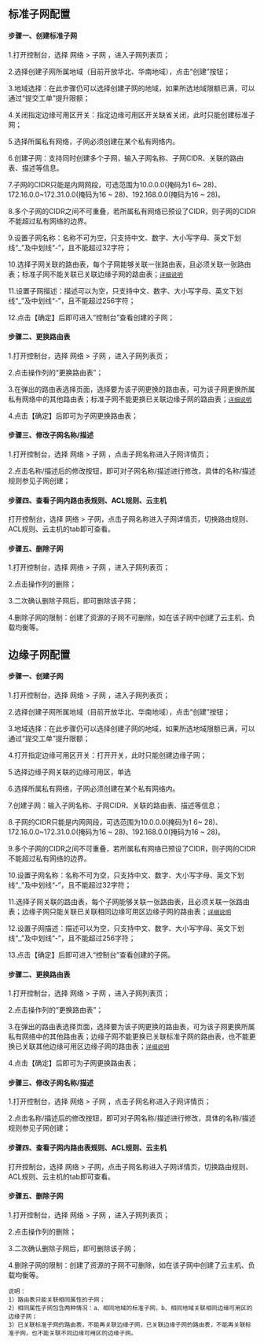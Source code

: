 ## **标准子网配置**

#### **步骤一、创建标准子网**

1.打开控制台，选择 网络 > 子网 ，进入子网列表页；

2.选择创建子网所属地域（目前开放华北、华南地域），点击“创建”按钮；

3.地域选择：在此步骤仍可以选择创建子网的地域，如果所选地域限额已满，可以通过“提交工单”提升限额；

4.关闭指定边缘可用区开关：指定边缘可用区开关缺省关闭，此时只能创建标准子网；

5.选择所属私有网络，子网必须创建在某个私有网络内。

6.创建子网：支持同时创建多个子网，输入子网名称、子网CIDR、关联的路由表、描述等信息。

7.子网的CIDR只能是内网网段，可选范围为10.0.0.0(掩码为1 6~ 28)、172.16.0.0~172.31.0.0(掩码为16 ~ 28)、192.168.0.0(掩码为16 ~ 28)。

8.多个子网的CIDR之间不可重叠，若所属私有网络已预设了CIDR，则子网的CIDR不能超过私有网络的边界。

9.设置子网名称：名称不可为空，只支持中文、数字、大小写字母、英文下划线“_”及中划线“-”，且不能超过32字符；

10.选择子网关联的路由表，每个子网能够关联一张路由表，且必须关联一张路由表；标准子网不能关联已关联边缘子网的路由表；<a href="#note">`详细说明`</a>

11.设置子网描述：描述可以为空，只支持中文、数字、大小写字母、英文下划线“_”及中划线“-”，且不能超过256字符；

12.点击【确定】后即可进入“控制台”查看创建的子网；




#### **步骤二、更换路由表**

1.打开控制台，选择 网络 > 子网 ，进入子网列表页；

2.点击操作列的“更换路由表”；

3.在弹出的路由表选择页面，选择要为该子网更换的路由表，可为该子网更换所属私有网络中的其他路由表；标准子网不能更换已关联边缘子网的路由表；<a href="#note">`详细说明`</a>

4.点击【确定】后即可为子网更换路由表；



#### **步骤三、修改子网名称/描述**

1.打开控制台，选择 网络 > 子网 ，点击子网名称进入子网详情页；

2.点击名称/描述后的修改按钮，即可对子网名称/描述进行修改，具体的名称/描述规则参见子网创建；



#### **步骤四、查看子网内路由表规则、ACL规则、云主机**

打开控制台，选择 网络 > 子网，点击子网名称进入子网详情页，切换路由规则、ACL规则、云主机的tab即可查看。



#### **步骤五、删除子网**

1.打开控制台，选择 网络 > 子网 ，进入子网列表页；

2.点击操作列的删除；

3.二次确认删除子网后，即可删除该子网；

4.删除子网的限制：创建了资源的子网不可删除，如在该子网中创建了云主机、负载均衡等。



## **边缘子网配置**

#### **步骤一、创建子网**

1.打开控制台，选择 网络 > 子网 ，进入子网列表页；

2.选择创建子网所属地域（目前开放华北、华南地域），点击“创建”按钮；

3.地域选择：在此步骤仍可以选择创建子网的地域，如果所选地域限额已满，可以通过“提交工单”提升限额；

4.打开指定边缘可用区开关：打开开关，此时只能创建边缘子网；

5.选择边缘子网关联的边缘可用区，单选

6.选择所属私有网络，子网必须创建在某个私有网络内。

7.创建子网：输入子网名称、子网CIDR、关联的路由表、描述等信息；

8.子网的CIDR只能是内网网段，可选范围为10.0.0.0(掩码为1 6~ 28)、172.16.0.0~172.31.0.0(掩码为16 ~ 28)、192.168.0.0(掩码为16 ~ 28)。

9.多个子网的CIDR之间不可重叠，若所属私有网络已预设了CIDR，则子网的CIDR不能超过私有网络的边界。

10.设置子网名称：名称不可为空，只支持中文、数字、大小写字母、英文下划线“_”及中划线“-”，且不能超过32字符；

11.选择子网关联的路由表，每个子网能够关联一张路由表，且必须关联一张路由表；边缘子网只能关联已关联相同边缘可用区边缘子网的路由表；<a href="#note">`详细说明`</a>

12.设置子网描述：描述可以为空，只支持中文、数字、大小写字母、英文下划线“_”及中划线“-”，且不能超过256字符；

13.点击【确定】后即可进入“控制台”查看创建的子网。



#### **步骤二、更换路由表**

1.打开控制台，选择 网络 > 子网 ，进入子网列表页；

2.点击操作列的“更换路由表”；

3.在弹出的路由表选择页面，选择要为该子网更换的路由表，可为该子网更换所属私有网络中的其他路由表；边缘子网不能更换已关联标准子网的路由表，也不能更换已关联其他边缘可用区边缘子网的路由表；<a href="#note">`详细说明`</a>

4.点击【确定】后即可为子网更换路由表；



#### **步骤三、修改子网名称/描述**

1.打开控制台，选择 网络 > 子网 ，点击子网名称进入子网详情页；

2.点击名称/描述后的修改按钮，即可对子网名称/描述进行修改，具体的名称/描述规则参见子网创建；



#### **步骤四、查看子网内路由表规则、ACL规则、云主机**

打开控制台，选择 网络 > 子网，点击子网名称进入子网详情页，切换路由规则、ACL规则、云主机的tab即可查看。



#### **步骤五、删除子网**

1.打开控制台，选择 网络 > 子网 ，进入子网列表页；

2.点击操作列的删除；

3.二次确认删除子网后，即可删除该子网；

4.删除子网的限制：创建了资源的子网不可删除，如在该子网中创建了云主机、负载均衡等。



<a id="note"/>

 ```
说明：
1）路由表只能关联相同属性的子网；
2）相同属性子网包含两种情况：a、相同地域的标准子网，b、相同地域关联相同边缘可用区的边缘子网；
3）已关联标准子网的路由表，不能再关联边缘子网，已关联边缘子网的路由表，不能再关联标准子网，也不能关联不同边缘可用区的边缘子网。
 ```

